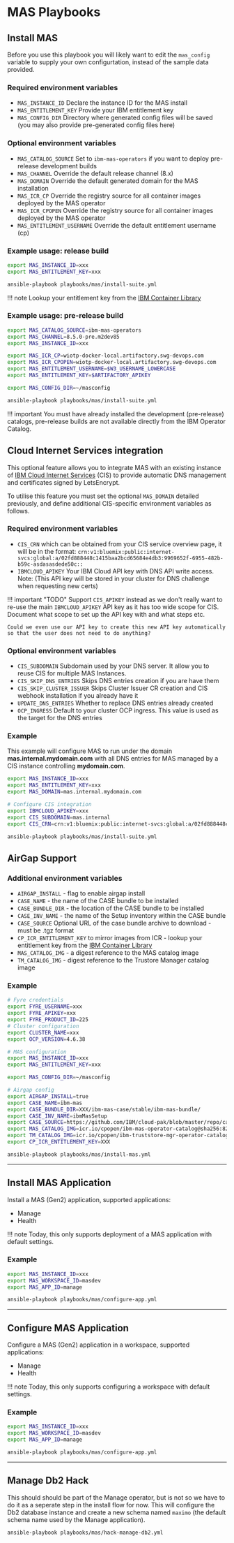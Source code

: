 # MAS Playbooks

## Install MAS
Before you use this playbook you will likely want to edit the `mas_config` variable to supply your own configurtation, instead of the sample data provided.

### Required environment variables
- `MAS_INSTANCE_ID` Declare the instance ID for the MAS install
- `MAS_ENTITLEMENT_KEY` Provide your IBM entitlement key
- `MAS_CONFIG_DIR` Directory where generated config files will be saved (you may also provide pre-generated config files here)

### Optional environment variables
- `MAS_CATALOG_SOURCE` Set to `ibm-mas-operators` if you want to deploy pre-release development builds
- `MAS_CHANNEL` Override the default release channel (8.x)
- `MAS_DOMAIN` Override the default generated domain for the MAS installation
- `MAS_ICR_CP` Override the registry source for all container images deployed by the MAS operator
- `MAS_ICR_CPOPEN` Override the registry source for all container images deployed by the MAS operator
- `MAS_ENTITLEMENT_USERNAME` Override the default entitlement username (cp)

### Example usage: release build

```bash
export MAS_INSTANCE_ID=xxx
export MAS_ENTITLEMENT_KEY=xxx

ansible-playbook playbooks/mas/install-suite.yml
```

!!! note
    Lookup your entitlement key from the [IBM Container Library](https://myibm.ibm.com/products-services/containerlibrary)


### Example usage: pre-release build

```bash
export MAS_CATALOG_SOURCE=ibm-mas-operators
export MAS_CHANNEL=8.5.0-pre.m2dev85
export MAS_INSTANCE_ID=xxx

export MAS_ICR_CP=wiotp-docker-local.artifactory.swg-devops.com
export MAS_ICR_CPOPEN=wiotp-docker-local.artifactory.swg-devops.com
export MAS_ENTITLEMENT_USERNAME=$W3_USERNAME_LOWERCASE
export MAS_ENTITLEMENT_KEY=$ARTIFACTORY_APIKEY

export MAS_CONFIG_DIR=~/masconfig

ansible-playbook playbooks/mas/install-suite.yml
```

!!! important
    You must have already installed the development (pre-release) catalogs, pre-release builds are not available directly from the IBM Operator Catalog.


## Cloud Internet Services integration
This optional feature allows you to integrate MAS with an existing instance of [IBM Cloud Internet Services](https://www.ibm.com/cloud/cloud-internet-services) (CIS) to provide automatic DNS management and certificates signed by LetsEncrypt.

To utilise this feature you must set the optional `MAS_DOMAIN` detailed previously, and define additional CIS-specific environment variables as follows.

### Required environment variables
- `CIS_CRN` which can be obtained from your CIS service overview page, it will be in the format: `crn:v1:bluemix:public:internet-svcs:global:a/02fd888448c1415baa2bcd65684e4db3:9969652f-6955-482b-b59c-asdasasdede50c::`
- `IBMCLOUD_APIKEY` Your IBM Cloud API key with DNS API write access. Note: (This API key will be stored in your cluster for DNS challenge when requesting new certs)

!!! important "TODO"
    Support `CIS_APIKEY` instead as we don't really want to re-use the main `IBMCLOUD_APIKEY` API key as it has too wide scope for CIS.  Document what scope to set up the API key with and what steps etc.

    Could we even use our API key to create this new API key automatically so that the user does not need to do anything?

### Optional environment variables
- `CIS_SUBDOMAIN` Subdomain used by your DNS server. It allow you to reuse CIS for multiple MAS Instances.
- `CIS_SKIP_DNS_ENTRIES` Skips DNS entries creation if you are have them
- `CIS_SKIP_CLUSTER_ISSUER` Skips Cluster Issuer CR creation and CIS webhook installation if you already have it
- `UPDATE_DNS_ENTRIES` Whether to replace DNS entries already created
- `OCP_INGRESS` Default to your cluster OCP ingress. This value is used as the target for the DNS entries

### Example
This example will configure MAS to run under the domain **mas.internal.mydomain.com** with all DNS entries for MAS managed by a CIS instance controlling **mydomain.com**.

```bash
export MAS_INSTANCE_ID=xxx
export MAS_ENTITLEMENT_KEY=xxx
export MAS_DOMAIN=mas.internal.mydomain.com

# Configure CIS integration
export IBMCLOUD_APIKEY=xxx
export CIS_SUBDOMAIN=mas.internal
export CIS_CRN=crn:v1:bluemix:public:internet-svcs:global:a/02fd888448c1415baa2bcd65684e4db3:9969652f-6955-482b-b59c-asdasasdede50c::

ansible-playbook playbooks/mas/install-suite.yml
```

## AirGap Support

### Additional environment variables
- `AIRGAP_INSTALL` - flag to enable airgap install
- `CASE_NAME` - the name of the CASE bundle to be installed
- `CASE_BUNDLE_DIR` - the location of the CASE bundle to be installed
- `CASE_INV_NAME` - the name of the Setup inventory within the CASE bundle
- `CASE_SOURCE` Optional URL of the case bundle archive to download - must be .tgz format
- `CP_ICR_ENTITLEMENT_KEY` to mirror images from ICR - lookup your entitlement key from the [IBM Container Library](https://myibm.ibm.com/products-services/containerlibrary)
- `MAS_CATALOG_IMG` - a digest reference to the MAS catalog image
- `TM_CATALOG_IMG` -  digest reference to the Trustore Manager catalog image

### Example
```bash
# Fyre credentials
export FYRE_USERNAME=xxx
export FYRE_APIKEY=xxx
export FYRE_PRODUCT_ID=225
# Cluster configuration
export CLUSTER_NAME=xxx
export OCP_VERSION=4.6.38

# MAS configuration
export MAS_INSTANCE_ID=xxx
export MAS_ENTITLEMENT_KEY=xxx

export MAS_CONFIG_DIR=~/masconfig

# Airgap config
export AIRGAP_INSTALL=true
export CASE_NAME=ibm-mas
export CASE_BUNDLE_DIR=XXX/ibm-mas-case/stable/ibm-mas-bundle/
export CASE_INV_NAME=ibmMasSetup
export CASE_SOURCE=https://github.com/IBM/cloud-pak/blob/master/repo/case/ibm-mas/8.5.0/ibm-mas-8.5.0.tgz?raw=true
export MAS_CATALOG_IMG=icr.io/cpopen/ibm-mas-operator-catalog@sha256:822e4840748737a012a94997c202eeb160107dc5adb7c2a40d42aa087ceb41b1
export TM_CATALOG_IMG=icr.io/cpopen/ibm-truststore-mgr-operator-catalog@sha256:56d5af1b31637c318edef4522d4bd215425ac43a4fe0056adac504577ca21f3e
export CP_ICR_ENTITLEMENT_KEY=XXX

ansible-playbook playbooks/mas/install-mas.yml
```


----


## Install MAS Application
Install a MAS (Gen2) application, supported applications:

- Manage
- Health

!!! note
    Today, this only supports deployment of a MAS application with default settings.

### Example
```bash
export MAS_INSTANCE_ID=xxx
export MAS_WORKSPACE_ID=masdev
export MAS_APP_ID=manage

ansible-playbook playbooks/mas/configure-app.yml
```


----


## Configure MAS Application
Configure a MAS (Gen2) application in a workspace, supported applications:

- Manage
- Health

!!! note
    Today, this only supports configuring a workspace with default settings.

### Example

```bash
export MAS_INSTANCE_ID=xxx
export MAS_WORKSPACE_ID=masdev
export MAS_APP_ID=manage

ansible-playbook playbooks/mas/configure-app.yml
```


----


## Manage Db2 Hack
This should should be part of the Manage operator, but is not so we have to do it as a seperate step in the install flow for now.  This will configure the Db2 database instance and create a new schema named `maximo` (the default schema name used by the Manage application).

```bash
ansible-playbook playbooks/mas/hack-manage-db2.yml
```